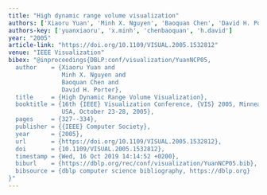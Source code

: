 ```yaml
---
title: "High dynamic range volume visualization"
authors: ['Xiaoru Yuan', 'Minh X. Nguyen', 'Baoquan Chen', 'David H. Porter']
authors-key: ['yuanxiaoru', 'x.minh', 'chenbaoquan', 'h.david']
year: "2005"
article-link: "https://doi.org/10.1109/VISUAL.2005.1532812"
venue: "IEEE Visualization"
bibex: "@inproceedings{DBLP:conf/visualization/YuanNCP05,
  author    = {Xiaoru Yuan and
               Minh X. Nguyen and
               Baoquan Chen and
               David H. Porter},
  title     = {High Dynamic Range Volume Visualization},
  booktitle = {16th {IEEE} Visualization Conference, {VIS} 2005, Minneapolis, MN,
               USA, October 23-28, 2005},
  pages     = {327--334},
  publisher = {{IEEE} Computer Society},
  year      = {2005},
  url       = {https://doi.org/10.1109/VISUAL.2005.1532812},
  doi       = {10.1109/VISUAL.2005.1532812},
  timestamp = {Wed, 16 Oct 2019 14:14:52 +0200},
  biburl    = {https://dblp.org/rec/conf/visualization/YuanNCP05.bib},
  bibsource = {dblp computer science bibliography, https://dblp.org}
}"
---
```

